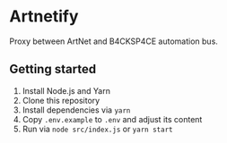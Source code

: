 # Artnetify
Proxy between ArtNet and B4CKSP4CE automation bus.

## Getting started
1. Install Node.js and Yarn
2. Clone this repository
3. Install dependencies via `yarn`
4. Copy `.env.example` to `.env` and adjust its content
5. Run via `node src/index.js` or `yarn start`
